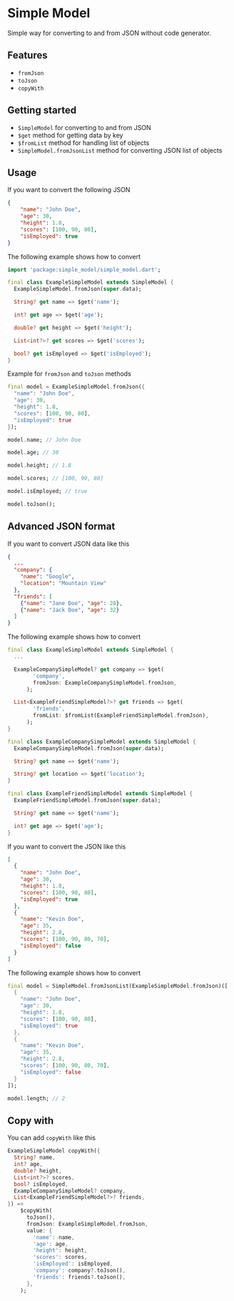 # Simple Model

Simple way for converting to and from JSON without code generator.

## Features

- `fromJson`
- `toJson`
- `copyWith`

## Getting started

- `SimpleModel` for converting to and from JSON
- `$get` method for getting data by key
- `$fromList` method for handling list of objects
- `SimpleModel.fromJsonList` method for converting JSON list of objects

## Usage

If you want to convert the following JSON

```json
{
    "name": "John Doe",
    "age": 30,
    "height": 1.8,
    "scores": [100, 90, 80],
    "isEmployed": true
}
```

The following example shows how to convert

```dart
import 'package:simple_model/simple_model.dart';

final class ExampleSimpleModel extends SimpleModel {
  ExampleSimpleModel.fromJson(super.data);

  String? get name => $get('name');

  int? get age => $get('age');

  double? get height => $get('height');

  List<int?>? get scores => $get('scores');

  bool? get isEmployed => $get('isEmployed');
}
```

Example for `fromJson` and `toJson` methods

```dart
final model = ExampleSimpleModel.fromJson({
  "name": "John Doe",
  "age": 30,
  "height": 1.8,
  "scores": [100, 90, 80],
  "isEmployed": true
});

model.name; // John Doe

model.age; // 30

model.height; // 1.8

model.scores; // [100, 90, 80]

model.isEmployed; // true

model.toJson();
```

## Advanced JSON format

If you want to convert JSON data like this

```json
{
  ...
  "company": {
    "name": "Google",
    "location": "Mountain View"
  },
  "friends": [
    {"name": "Jane Doe", "age": 28},
    {"name": "Jack Doe", "age": 32}
  ]
}
```

The following example shows how to convert

```dart
final class ExampleSimpleModel extends SimpleModel {
  ...

  ExampleCompanySimpleModel? get company => $get(
        'company',
        fromJson: ExampleCompanySimpleModel.fromJson,
      );

  List<ExampleFriendSimpleModel?>? get friends => $get(
        'friends',
        fromList: $fromList(ExampleFriendSimpleModel.fromJson),
      );
}

final class ExampleCompanySimpleModel extends SimpleModel {
  ExampleCompanySimpleModel.fromJson(super.data);

  String? get name => $get('name');

  String? get location => $get('location');
}

final class ExampleFriendSimpleModel extends SimpleModel {
  ExampleFriendSimpleModel.fromJson(super.data);

  String? get name => $get('name');

  int? get age => $get('age');
}
```

If you want to convert the JSON like this

```json
[
  {
    "name": "John Doe",
    "age": 30,
    "height": 1.8,
    "scores": [100, 90, 80],
    "isEmployed": true
  },
  {
    "name": "Kevin Doe",
    "age": 35,
    "height": 2.8,
    "scores": [100, 90, 80, 70],
    "isEmployed": false
  }
]
```

The following example shows how to convert

```dart
final model = SimpleModel.fromJsonList(ExampleSimpleModel.fromJson)([
  {
    "name": "John Doe",
    "age": 30,
    "height": 1.8,
    "scores": [100, 90, 80],
    "isEmployed": true
  },
  {
    "name": "Kevin Doe",
    "age": 35,
    "height": 2.8,
    "scores": [100, 90, 80, 70],
    "isEmployed": false
  }
]);

model.length; // 2
```

## Copy with

You can add `copyWith` like this

```dart
ExampleSimpleModel copyWith({
  String? name,
  int? age,
  double? height,
  List<int?>? scores,
  bool? isEmployed,
  ExampleCompanySimpleModel? company,
  List<ExampleFriendSimpleModel?>? friends,
}) =>
    $copyWith(
      toJson(),
      fromJson: ExampleSimpleModel.fromJson,
      value: {
        'name': name,
        'age': age,
        'height': height,
        'scores': scores,
        'isEmployed': isEmployed,
        'company': company?.toJson(),
        'friends': friends?.toJson(),
      },
    );
```
